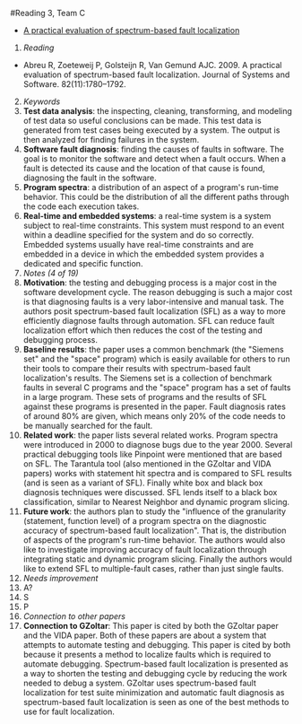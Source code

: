 #Reading 3, Team C
* [A practical evaluation of spectrum-based fault localization](http://dl.acm.org/citation.cfm?id=1630274)

1. *Reading*
  + Abreu R, Zoeteweij P, Golsteijn R, Van Gemund AJC. 2009. A practical evaluation of spectrum-based fault localization. Journal of Systems and Software. 82(11):1780–1792.
2. *Keywords*
  1. **Test data analysis**: the inspecting, cleaning, transforming, and modeling of test data so useful conclusions can be made. This test data is generated from test cases being executed by a system. The output is then analyzed for finding failures in the system.
  2. **Software fault diagnosis**: finding the causes of faults in software. The goal is to monitor the software and detect when a fault occurs. When a fault is detected its cause and the location of that cause is found, diagnosing the fault in the software.
  3. **Program spectra**: a distribution of an aspect of a program's run-time behavior. This could be the distribution of all the different paths through the code each execution takes.
  4. **Real-time and embedded systems**: a real-time system is a system subject to real-time constraints. This system must respond to an event within a deadline specified for the system and do so correctly. Embedded systems usually have real-time constraints and are embedded in a device in which the embedded system provides a dedicated and specific function.
3. *Notes (4 of 19)*
  1. **Motivation**: the testing and debugging process is a major cost in the software development cycle. The reason debugging is such a major cost is that diagnosing faults is a very labor-intensive and manual task. The authors posit spectrum-based fault localization (SFL) as a way to more efficiently diagnose faults through automation. SFL can reduce fault localization effort which then reduces the cost of the testing and debugging process.
  2. **Baseline results**: the paper uses a common benchmark (the "Siemens set" and the "space" program) which is easily available for others to run their tools to compare their results with spectrum-based fault localization's results. The Siemens set is a collection of benchmark faults in several C programs and the "space" program has a set of faults in a large program. These sets of programs and the results of SFL against these programs is presented in the paper. Fault diagnosis rates of around 80% are given, which means only 20% of the code needs to be manually searched for the fault.
  3. **Related work**: the paper lists several related works. Program spectra were introduced in 2000 to diagnose bugs due to the year 2000. Several practical debugging tools like Pinpoint were mentioned that are based on SFL. The Tarantula tool (also mentioned in the GZoltar and VIDA papers) works with statement hit spectra and is compared to SFL results (and is seen as a variant of SFL). Finally white box and black box diagnosis techniques were discussed. SFL lends itself to a black box classification, similar to Nearest Neighbor and dynamic program slicing.
  4. **Future work**: the authors plan to study the "influence of the granularity (statement, function level) of a program spectra on the diagnostic accuracy of spectrum-based fault localization". That is, the distribution of aspects of the program's run-time behavior. The authors would also like to investigate improving accuracy of fault localization through integrating static and dynamic program slicing. Finally the authors would like to extend SFL to multiple-fault cases, rather than just single faults.
4. *Needs improvement*
  1. A?
  2. S
  3. P
5. *Connection to other papers*
  1. **Connection to GZoltar**: This paper is cited by both the GZoltar paper and the VIDA paper. Both of these papers are about a system that attempts to automate testing and debugging. This paper is cited by both because it presents a method to localize faults which is required to automate debugging. Spectrum-based fault localization is presented as a way to shorten the testing and debugging cycle by reducing the work needed to debug a system. GZoltar uses spectrum-based fault localization for test suite minimization and automatic fault diagnosis as spectrum-based fault localization is seen as one of the best methods to use for fault localization.
